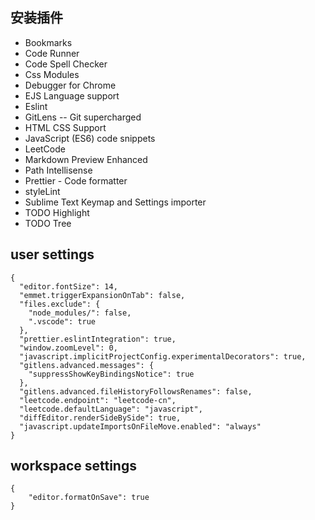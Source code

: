 ## 安装插件

- Bookmarks
- Code Runner
- Code Spell Checker
- Css Modules
- Debugger for Chrome
- EJS Language support
- Eslint
- GitLens -- Git supercharged
- HTML CSS Support
- JavaScript (ES6) code snippets
- LeetCode
- Markdown Preview Enhanced
- Path Intellisense
- Prettier - Code formatter
- styleLint
- Sublime Text Keymap and Settings importer
- TODO Highlight
- TODO Tree

## user settings

```
{
  "editor.fontSize": 14,
  "emmet.triggerExpansionOnTab": false,
  "files.exclude": {
    "node_modules/": false,
    ".vscode": true
  },
  "prettier.eslintIntegration": true,
  "window.zoomLevel": 0,
  "javascript.implicitProjectConfig.experimentalDecorators": true,
  "gitlens.advanced.messages": {
    "suppressShowKeyBindingsNotice": true
  },
  "gitlens.advanced.fileHistoryFollowsRenames": false,
  "leetcode.endpoint": "leetcode-cn",
  "leetcode.defaultLanguage": "javascript",
  "diffEditor.renderSideBySide": true,
  "javascript.updateImportsOnFileMove.enabled": "always"
}

```

## workspace settings

```
{
    "editor.formatOnSave": true
}
```
